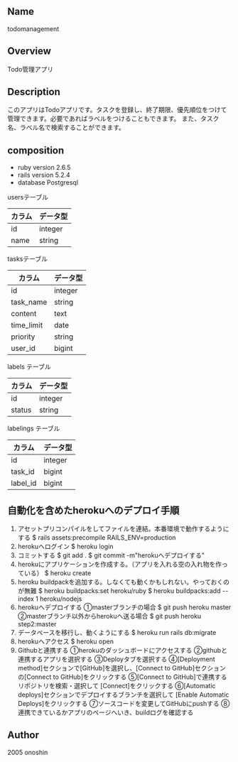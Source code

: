 ## Name
todomanagement

## Overview
Todo管理アプリ　
## Description
このアプリはTodoアプリです。タスクを登録し、終了期限、優先順位をつけて管理できます。必要であればラベルをつけることもできます。
また、タスク名、ラベル名で検索することができます。
## composition
- ruby version 2.6.5
- rails version 5.2.4
- database Postgresql

usersテーブル

| カラム   | データ型 |
| ----   | ------ |
|  id    | integer|
|  name  | string |

tasksテーブル

| カラム   | データ型 |
| ----   | ------ |
|  id    | integer|
|  task_name  | string |
| content | text |
| time_limit | date |
| priority | string |
| user_id | bigint |

labels テーブル

| カラム   | データ型 |
| ----   | ------ |
|  id    | integer|
| status | string |

labelings テーブル

| カラム   | データ型 |
| ----   | ------ |
|  id    | integer|
| task_id | bigint |
| label_id| bigint |

## 自動化を含めたherokuへのデプロイ手順
1. アセットプリコンパイルをしてファイルを連結。本番環境で動作するようにする
  $ rails assets:precompile RAILS_ENV=production
2. herokuへログイン
  $ heroku login
3. コミットする
  $ git add .
  $ git commit -m"herokuへデプロイする"
4. herokuにアプリケーションを作成する。（アプリを入れる空の入れ物を作っている）
  $ heroku create
5. heroku buildpackを追加する。しなくても動くかもしれない。やっておくのが無難
  $ heroku buildpacks:set heroku/ruby
  $ heroku buildpacks:add --index 1 heroku/nodejs
6. herokuへデプロイする
  ①masterブランチの場合
    $ git push heroku master
  ②masterブランチ以外からherokuへ送る場合
    $ git push heroku step2:master
7. データベースを移行し、動くようにする
  $ heroku run rails db:migrate
8. herokuへアクセス
  $ heroku open
9. Githubと連携する
  ①herokuのダッシュボードにアクセスする
  ②githubと連携するアプリを選択する
  ③Deployタブを選択する
  ④[Deployment method]セクションで[GitHub]を選択し、[Connect to GitHub]セクションの[Connect   to GitHub]をクリックする
  ⑤[Connect to GitHub]で連携するリポジトリを検索・選択して [Connect]をクリックする
  ⑥[Automatic deploys]セクションでデプロイするブランチを選択して [Enable Automatic Deploys]をクリックする
  ⑦ソースコードを変更してGitHubにpushする
  ⑧連携できているかアプリのページへいき、buildログを確認する

## Author
2005 onoshin
